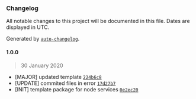 ### Changelog

All notable changes to this project will be documented in this file. Dates are displayed in UTC.

Generated by [`auto-changelog`](https://github.com/CookPete/auto-changelog).

#### 1.0.0

> 30 January 2020

- [MAJOR] updated template [`224b6c8`](https://github.com/go-zaru/node-service-template/commit/224b6c851aafb80c605108a66bd730d07c7a6a93)
- [UPDATE] commited files in error [`17d27b7`](https://github.com/go-zaru/node-service-template/commit/17d27b7e63a03c1538fe9457f0ca123c95409c17)
- [INIT] template package for node services [`0e2ec20`](https://github.com/go-zaru/node-service-template/commit/0e2ec207e00e27d3255863b1f38e3490e9a46771)
